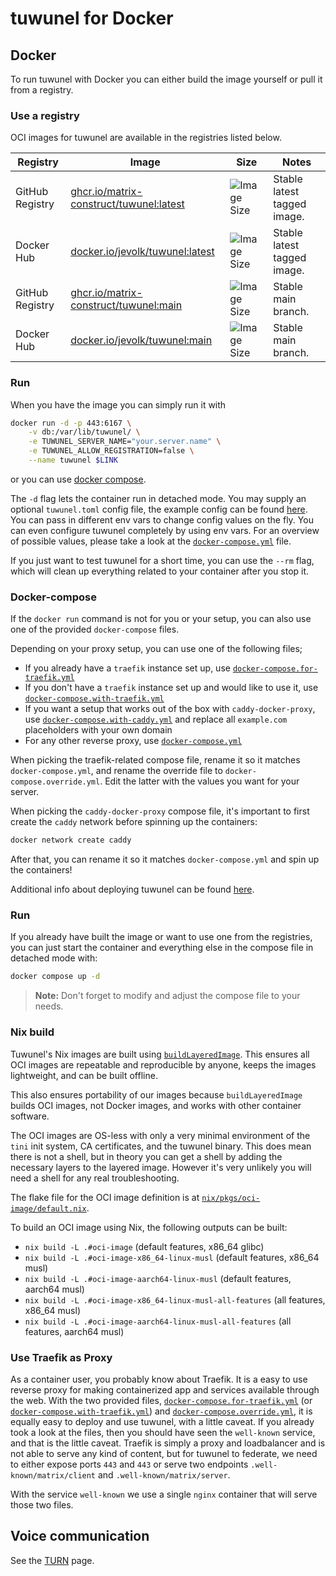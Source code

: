 # tuwunel for Docker

## Docker

To run tuwunel with Docker you can either build the image yourself or pull it
from a registry.

### Use a registry

OCI images for tuwunel are available in the registries listed below.

| Registry        | Image                                                           | Size                          | Notes                  |
| --------------- | --------------------------------------------------------------- | ----------------------------- | ---------------------- |
| GitHub Registry | [ghcr.io/matrix-construct/tuwunel:latest][gh] | ![Image Size][shield-latest]  | Stable latest tagged image.          |
| Docker Hub      | [docker.io/jevolk/tuwunel:latest][dh]             | ![Image Size][shield-latest]  | Stable latest tagged image.          |
| GitHub Registry | [ghcr.io/matrix-construct/tuwunel:main][gh]   | ![Image Size][shield-main]    | Stable main branch.   |
| Docker Hub      | [docker.io/jevolk/tuwunel:main][dh]               | ![Image Size][shield-main]    | Stable main branch.   |

[dh]: https://hub.docker.com/r/jevolk/tuwunel
[gh]: https://github.com/matrix-construct/tuwunel/pkgs/container/tuwunel
[shield-latest]: https://img.shields.io/docker/image-size/jevolk/tuwunel/latest
[shield-main]: https://img.shields.io/docker/image-size/jevolk/tuwunel/main

### Run

When you have the image you can simply run it with

```bash
docker run -d -p 443:6167 \
    -v db:/var/lib/tuwunel/ \
    -e TUWUNEL_SERVER_NAME="your.server.name" \
    -e TUWUNEL_ALLOW_REGISTRATION=false \
    --name tuwunel $LINK
```

or you can use [docker compose](#docker-compose).

The `-d` flag lets the container run in detached mode. You may supply an
optional `tuwunel.toml` config file, the example config can be found
[here](../configuration/examples.md). You can pass in different env vars to
change config values on the fly. You can even configure tuwunel completely by
using env vars. For an overview of possible values, please take a look at the
[`docker-compose.yml`](docker-compose.yml) file.

If you just want to test tuwunel for a short time, you can use the `--rm`
flag, which will clean up everything related to your container after you stop
it.

### Docker-compose

If the `docker run` command is not for you or your setup, you can also use one
of the provided `docker-compose` files.

Depending on your proxy setup, you can use one of the following files;

- If you already have a `traefik` instance set up, use
[`docker-compose.for-traefik.yml`](docker-compose.for-traefik.yml)
- If you don't have a `traefik` instance set up and would like to use it, use
[`docker-compose.with-traefik.yml`](docker-compose.with-traefik.yml)
- If you want a setup that works out of the box with `caddy-docker-proxy`, use
[`docker-compose.with-caddy.yml`](docker-compose.with-caddy.yml) and replace all
`example.com` placeholders with your own domain
- For any other reverse proxy, use [`docker-compose.yml`](docker-compose.yml)

When picking the traefik-related compose file, rename it so it matches
`docker-compose.yml`, and rename the override file to
`docker-compose.override.yml`. Edit the latter with the values you want for your
server.

When picking the `caddy-docker-proxy` compose file, it's important to first
create the `caddy` network before spinning up the containers:

```bash
docker network create caddy
```

After that, you can rename it so it matches `docker-compose.yml` and spin up the
containers!

Additional info about deploying tuwunel can be found [here](generic.md).

### Run

If you already have built the image or want to use one from the registries, you
can just start the container and everything else in the compose file in detached
mode with:

```bash
docker compose up -d
```

> **Note:** Don't forget to modify and adjust the compose file to your needs.

### Nix build

Tuwunel's Nix images are built using [`buildLayeredImage`][nix-buildlayeredimage].
This ensures all OCI images are repeatable and reproducible by anyone, keeps the
images lightweight, and can be built offline.

This also ensures portability of our images because `buildLayeredImage` builds
OCI images, not Docker images, and works with other container software.

The OCI images are OS-less with only a very minimal environment of the `tini`
init system, CA certificates, and the tuwunel binary. This does mean there is
not a shell, but in theory you can get a shell by adding the necessary layers
to the layered image. However it's very unlikely you will need a shell for any
real troubleshooting.

The flake file for the OCI image definition is at [`nix/pkgs/oci-image/default.nix`][oci-image-def].

To build an OCI image using Nix, the following outputs can be built:
- `nix build -L .#oci-image` (default features, x86_64 glibc)
- `nix build -L .#oci-image-x86_64-linux-musl` (default features, x86_64 musl)
- `nix build -L .#oci-image-aarch64-linux-musl` (default features, aarch64 musl)
- `nix build -L .#oci-image-x86_64-linux-musl-all-features` (all features, x86_64 musl)
- `nix build -L .#oci-image-aarch64-linux-musl-all-features` (all features, aarch64 musl)

### Use Traefik as Proxy

As a container user, you probably know about Traefik. It is a easy to use
reverse proxy for making containerized app and services available through the
web. With the two provided files,
[`docker-compose.for-traefik.yml`](docker-compose.for-traefik.yml) (or
[`docker-compose.with-traefik.yml`](docker-compose.with-traefik.yml)) and
[`docker-compose.override.yml`](docker-compose.override.yml), it is equally easy
to deploy and use tuwunel, with a little caveat. If you already took a look at
the files, then you should have seen the `well-known` service, and that is the
little caveat. Traefik is simply a proxy and loadbalancer and is not able to
serve any kind of content, but for tuwunel to federate, we need to either
expose ports `443` and `443` or serve two endpoints `.well-known/matrix/client`
and `.well-known/matrix/server`.

With the service `well-known` we use a single `nginx` container that will serve
those two files.

## Voice communication

See the [TURN](../turn.md) page.

[nix-buildlayeredimage]: https://ryantm.github.io/nixpkgs/builders/images/dockertools/#ssec-pkgs-dockerTools-buildLayeredImage
[oci-image-def]: https://github.com/jevolk/tuwunel/blob/main/nix/pkgs/oci-image/default.nix

